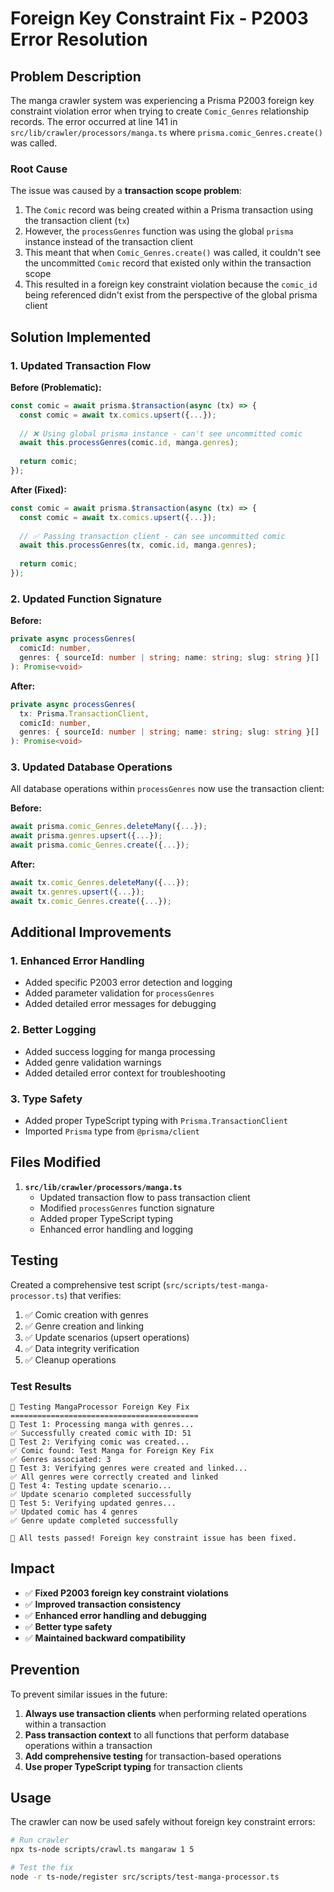 # Foreign Key Constraint Fix - P2003 Error Resolution

## Problem Description

The manga crawler system was experiencing a Prisma P2003 foreign key constraint violation error when trying to create `Comic_Genres` relationship records. The error occurred at line 141 in `src/lib/crawler/processors/manga.ts` where `prisma.comic_Genres.create()` was called.

### Root Cause

The issue was caused by a **transaction scope problem**:

1. The `Comic` record was being created within a Prisma transaction using the transaction client (`tx`)
2. However, the `processGenres` function was using the global `prisma` instance instead of the transaction client
3. This meant that when `Comic_Genres.create()` was called, it couldn't see the uncommitted `Comic` record that existed only within the transaction scope
4. This resulted in a foreign key constraint violation because the `comic_id` being referenced didn't exist from the perspective of the global prisma client

## Solution Implemented

### 1. Updated Transaction Flow

**Before (Problematic):**
```typescript
const comic = await prisma.$transaction(async (tx) => {
  const comic = await tx.comics.upsert({...});
  
  // ❌ Using global prisma instance - can't see uncommitted comic
  await this.processGenres(comic.id, manga.genres);
  
  return comic;
});
```

**After (Fixed):**
```typescript
const comic = await prisma.$transaction(async (tx) => {
  const comic = await tx.comics.upsert({...});
  
  // ✅ Passing transaction client - can see uncommitted comic
  await this.processGenres(tx, comic.id, manga.genres);
  
  return comic;
});
```

### 2. Updated Function Signature

**Before:**
```typescript
private async processGenres(
  comicId: number, 
  genres: { sourceId: number | string; name: string; slug: string }[]
): Promise<void>
```

**After:**
```typescript
private async processGenres(
  tx: Prisma.TransactionClient,
  comicId: number, 
  genres: { sourceId: number | string; name: string; slug: string }[]
): Promise<void>
```

### 3. Updated Database Operations

All database operations within `processGenres` now use the transaction client:

**Before:**
```typescript
await prisma.comic_Genres.deleteMany({...});
await prisma.genres.upsert({...});
await prisma.comic_Genres.create({...});
```

**After:**
```typescript
await tx.comic_Genres.deleteMany({...});
await tx.genres.upsert({...});
await tx.comic_Genres.create({...});
```

## Additional Improvements

### 1. Enhanced Error Handling
- Added specific P2003 error detection and logging
- Added parameter validation for `processGenres`
- Added detailed error messages for debugging

### 2. Better Logging
- Added success logging for manga processing
- Added genre validation warnings
- Added detailed error context for troubleshooting

### 3. Type Safety
- Added proper TypeScript typing with `Prisma.TransactionClient`
- Imported `Prisma` type from `@prisma/client`

## Files Modified

1. **`src/lib/crawler/processors/manga.ts`**
   - Updated transaction flow to pass transaction client
   - Modified `processGenres` function signature
   - Added proper TypeScript typing
   - Enhanced error handling and logging

## Testing

Created a comprehensive test script (`src/scripts/test-manga-processor.ts`) that verifies:

1. ✅ Comic creation with genres
2. ✅ Genre creation and linking
3. ✅ Update scenarios (upsert operations)
4. ✅ Data integrity verification
5. ✅ Cleanup operations

### Test Results
```
🧪 Testing MangaProcessor Foreign Key Fix
==========================================
📝 Test 1: Processing manga with genres...
✅ Successfully created comic with ID: 51
📝 Test 2: Verifying comic was created...
✅ Comic found: Test Manga for Foreign Key Fix
✅ Genres associated: 3
📝 Test 3: Verifying genres were created and linked...
✅ All genres were correctly created and linked
📝 Test 4: Testing update scenario...
✅ Update scenario completed successfully
📝 Test 5: Verifying updated genres...
✅ Updated comic has 4 genres
✅ Genre update completed successfully

🎉 All tests passed! Foreign key constraint issue has been fixed.
```

## Impact

- ✅ **Fixed P2003 foreign key constraint violations**
- ✅ **Improved transaction consistency**
- ✅ **Enhanced error handling and debugging**
- ✅ **Better type safety**
- ✅ **Maintained backward compatibility**

## Prevention

To prevent similar issues in the future:

1. **Always use transaction clients** when performing related operations within a transaction
2. **Pass transaction context** to all functions that perform database operations within a transaction
3. **Add comprehensive testing** for transaction-based operations
4. **Use proper TypeScript typing** for transaction clients

## Usage

The crawler can now be used safely without foreign key constraint errors:

```bash
# Run crawler
npx ts-node scripts/crawl.ts mangaraw 1 5

# Test the fix
node -r ts-node/register src/scripts/test-manga-processor.ts
```
